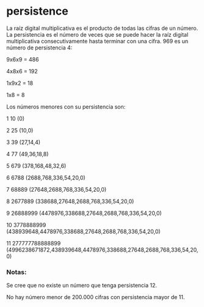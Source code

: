# persistence
La raíz digital multiplicativa es el producto de todas las cifras de un número.
La persistencia es el número de veces que se puede hacer la raíz digital multiplicativa consecutivamente hasta terminar con una cifra. 969 es un número de persistencia 4:

9x6x9 = 486

4x8x6 = 192

1x9x2 = 18

1x8 = 8

Los números menores con su persistencia son:

 1	10 (0)
 
 2	25 (10,0)
 
 3	39 (27,14,4)
 
 4	77 (49,36,18,8)
 
 5	679 (378,168,48,32,6)
 
 6	6788 (2688,768,336,54,20,0)
 
 7	68889 (27648,2688,768,336,54,20,0)
 
 8	2677889 (338688,27648,2688,768,336,54,20,0)
 
 9	26888999 (4478976,338688,27648,2688,768,336,54,20,0)
 
10	3778888999 (438939648,4478976,338688,27648,2688,768,336,54,20,0)

11	277777788888899 (4996238671872,438939648,4478976,338688,27648,2688,768,336,54,20,0)

### Notas:
Se cree que no existe un número que tenga persistencia 12.

No hay número menor de 200.000 cifras con persistencia mayor de 11.
